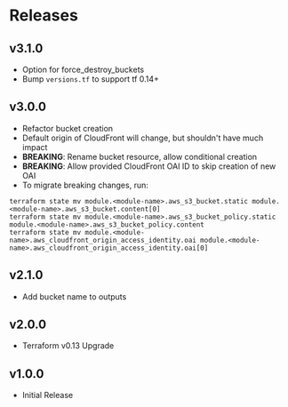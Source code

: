 # Releases

## v3.1.0

- Option for force_destroy_buckets
- Bump `versions.tf` to support tf 0.14+

## v3.0.0

- Refactor bucket creation
- Default origin of CloudFront will change, but shouldn't have much impact
- **BREAKING**: Rename bucket resource, allow conditional creation
- **BREAKING**: Allow provided CloudFront OAI ID to skip creation of new OAI
- To migrate breaking changes, run:

```shell
terraform state mv module.<module-name>.aws_s3_bucket.static module.<module-name>.aws_s3_bucket.content[0]
terraform state mv module.<module-name>.aws_s3_bucket_policy.static module.<module-name>.aws_s3_bucket_policy.content
terraform state mv module.<module-name>.aws_cloudfront_origin_access_identity.oai module.<module-name>.aws_cloudfront_origin_access_identity.oai[0]
```

## v2.1.0

- Add bucket name to outputs

## v2.0.0

- Terraform v0.13 Upgrade

## v1.0.0

- Initial Release
